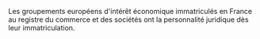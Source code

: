   
 Les groupements européens d'intérêt économique immatriculés en France au registre du commerce et des sociétés ont la personnalité juridique dès leur immatriculation.  

  
